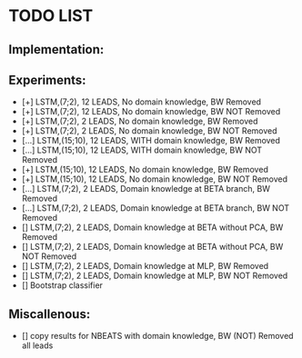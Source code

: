 # TODO LIST

## Implementation:



## Experiments:
- [+] LSTM,(7;2),  12 LEADS, No domain knowledge, BW Removed 
- [+] LSTM,(7;2),  12 LEADS, No domain knowledge, BW NOT Removed 
- [+] LSTM,(7;2),  2 LEADS, No domain knowledge, BW Removed 
- [+] LSTM,(7;2),  2 LEADS, No domain knowledge, BW NOT Removed 
- [...] LSTM,(15;10),  12 LEADS, WITH domain knowledge, BW Removed 
- [...] LSTM,(15;10),  12 LEADS, WITH domain knowledge, BW NOT Removed 
- [+] LSTM,(15;10),  12 LEADS, No domain knowledge, BW Removed 
- [+] LSTM,(15;10),  12 LEADS, No domain knowledge, BW NOT Removed 
- [...] LSTM,(7;2),  2 LEADS, Domain knowledge at BETA branch, BW Removed
- [...] LSTM,(7;2),  2 LEADS, Domain knowledge at BETA branch, BW NOT Removed
- [] LSTM,(7;2),  2 LEADS, Domain knowledge at BETA without PCA, BW Removed 
- [] LSTM,(7;2),  2 LEADS, Domain knowledge at BETA without PCA, BW NOT Removed 
- [] LSTM,(7;2),  2 LEADS, Domain knowledge at MLP, BW Removed 
- [] LSTM,(7;2),  2 LEADS, Domain knowledge at MLP, BW NOT Removed 
- [] Bootstrap classifier

## Miscallenous:
- [] copy results for NBEATS with domain knowledge, BW (NOT) Removed all leads


